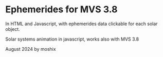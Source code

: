 # Ephemerides for MVS 3.8 

In HTML and Javascript, with ephemerides data clickable for each solar object. 


Solar systems animation in javascript, works also with MVS 3.8 


August 2024 by moshix
